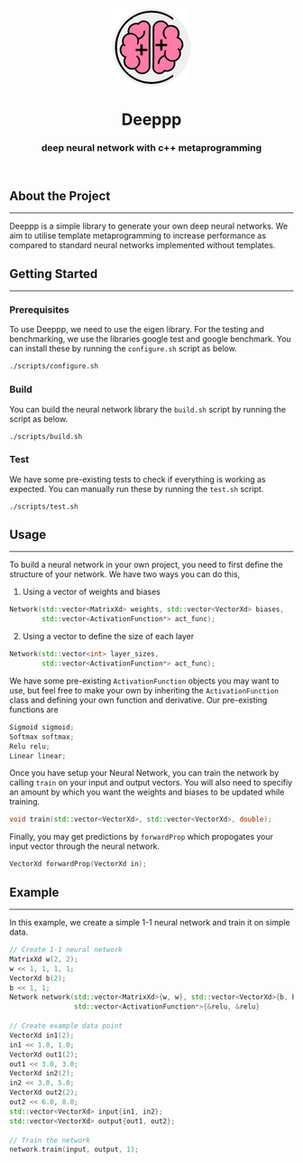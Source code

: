 <div align="center">
    <img src="doc/logo.png">
    <h1> Deeppp </h1>
    <h3>deep neural network with c++ metaprogramming</h3>
    </br>
</div>

## About the Project 
---
Deeppp is a simple library to generate your own deep neural networks. We aim to utilise template metaprogramming to increase performance as compared to standard neural networks implemented without templates. 

## Getting Started 
---

### Prerequisites

To use Deeppp, we need to use the eigen library. For the testing and benchmarking, we use the libraries google test and google benchmark. You can install these by running the ```configure.sh``` script as below. 
```bash
./scripts/configure.sh 
```

### Build
You can build the neural network library the ```build.sh``` script by running the script as below. 
```bash
./scripts/build.sh
```

### Test
We have some pre-existing tests to check if everything is working as expected. You can manually run these by running the `test.sh` script. 
```bash
./scripts/test.sh
```

## Usage
---
To build a neural network in your own project, you need to first define the structure of your network. We have two ways you can do this, 
1. Using a vector of weights and biases
```cpp
Network(std::vector<MatrixXd> weights, std::vector<VectorXd> biases,
        std::vector<ActivationFunction*> act_func);
```
2. Using a vector to define the size of each layer
```cpp
Network(std::vector<int> layer_sizes,
        std::vector<ActivationFunction*> act_func);
```

We have some pre-existing `ActivationFunction` objects you may want to use, but feel free to make your own by inheriting the `ActivationFunction` class and defining your own function and derivative. Our pre-existing functions are 
```cpp
Sigmoid sigmoid;
Softmax softmax;
Relu relu;
Linear linear;
```
Once you have setup your Neural Network, you can train the network by calling `train` on your input and output vectors. You will also need to specifiy an amount by which you want the weights and biases to be updated while training. 
```cpp
void train(std::vector<VectorXd>, std::vector<VectorXd>, double);
```
Finally, you may get predictions by `forwardProp` which propogates your input vector through the neural network. 
```cpp
VectorXd forwardProp(VectorXd in);
```

## Example 
---
In this example, we create a simple 1-1 neural network and train it on simple data. 

```cpp
// Create 1-1 neural network
MatrixXd w(2, 2);
w << 1, 1, 1, 1;
VectorXd b(2);
b << 1, 1;
Network network(std::vector<MatrixXd>{w, w}, std::vector<VectorXd>{b, b},
                std::vector<ActivationFunction*>{&relu, &relu}

// Create example data point
VectorXd in1(2);
in1 << 1.0, 1.0;
VectorXd out1(2);
out1 << 3.0, 3.0;
VectorXd in2(2);
in2 << 3.0, 5.0;
VectorXd out2(2);
out2 << 6.0, 8.0;
std::vector<VectorXd> input{in1, in2};
std::vector<VectorXd> output{out1, out2};

// Train the network
network.train(input, output, 1);
```
